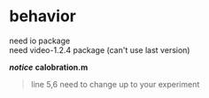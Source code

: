 # behavior
need io package  
need video-1.2.4 package (can't use last version)  

***notice***
**calobration.m**  
> line 5,6 need to change up to your experiment  
